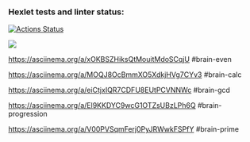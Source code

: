 ### Hexlet tests and linter status:
[![Actions Status](https://github.com/Scarecrow2510/python-project-49/workflows/hexlet-check/badge.svg)](https://github.com/Scarecrow2510/python-project-49/actions)


<a href="https://codeclimate.com/github/Scarecrow2510/python-project-49/maintainability"><img src="https://api.codeclimate.com/v1/badges/33b0714d6037921a4e61/maintainability" /></a>

https://asciinema.org/a/xOKBSZHiksQtMouitMdoSCqjU   #brain-even

https://asciinema.org/a/MOQJ8OcBmmXO5XdkjHVg7CYv3   #brain-calc

https://asciinema.org/a/eiCtjxIQR7CDFU8EUtPCVNNWc   #brain-gcd

https://asciinema.org/a/El9KKDYC9wcG1OTZsUBzLPh6Q   #brain-progression

https://asciinema.org/a/V00PVSqmFerj0PyJRWwkFSPfY   #brain-prime
